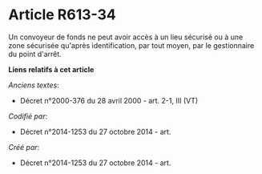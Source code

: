 # Article R613-34

Un convoyeur de fonds ne peut avoir accès à un lieu sécurisé ou à une zone sécurisée qu'après identification, par tout moyen,
par le gestionnaire du point d'arrêt.

**Liens relatifs à cet article**

_Anciens textes_:

  - Décret n°2000-376 du 28 avril 2000 - art. 2-1, III (VT)

_Codifié par_:

  - Décret n°2014-1253 du 27 octobre 2014 - art.

_Créé par_:

  - Décret n°2014-1253 du 27 octobre 2014 - art.
